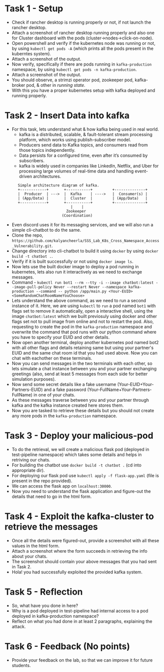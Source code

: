 # Task 1 - Setup
* Check if rancher desktop is running properly or not, if not launch the rancher desktop.
* Attach a screenshot of rancher desktop running properly and also one for Cluster dashboard with the pods (cluster-\>nodes-\>click-on-node).
* Open powershell and verify if the kubernetes node was running or not, by using
  `kubectl get pods -A` (which prints all the pods present in the kuberntes system).
* Attach a screenshot of the output.
* Now verify, specifically if there are pods running in `kafka-production` namespace, by using
  `kubectl get pods -n kafka-production`.
* Attach a screenshot of the output.
* You should observe, a strimzi operator pod, zookeeper pod, kafka-broker pod, & other in *running state*.
* With this you have a proper kubernetes setup with kafka deployed and running properly.

# Task 2 - Insert Data into kafka
* For this task, lets understand what & how kafka being used in real world.
    * kafka is a distributed, scalable, & fault-tolerant stream processing platform, which works using publish-subscriber model.
    * Producers send data to Kafka topics, and consumers read from those topics independently.
    * Data persists for a configured time, even after it’s consumed by subscribers.
    * kafka is widely used in companies like LinkedIn, Netflix, and Uber for processing large volumes of real-time data and handling event-driven architectures.

```
      Simple architecture diagram of kafka.
      +------------+       +-----------+         +--------------+
      |  Producer  | --->  |  Kafka    | ---->   |  Consumer(s) |
      | (App/Data) |       |  Cluster  |         | (App/Data)   |
      +------------+       +-----------+         +--------------+
                              |    |
                            Zookeeper
                          (Coordination)
```
* Even discord uses it for its messaging services, and we will also run a simple cli-chatbot to do the same.
* Clone the repo, `https://github.com/kalyancheerla/SSS_Lab_K8s_Cross_Namespace_Access_Vulnerability.git`.
* Change directory into cli-chatbot to build it using `docker` by using `docker build -t chatbot .`.
* Verify if it is built successfully or not using `docker image ls`.
* Now lets use the built docker image to deploy a pod running in kubernetes, lets also run it interactively as we need to exchange messages.
* Command - `kubectl run bot1 --rm --tty -i --image chatbot:latest --image-pull-policy Never --restart Never --namespace kafka-production --command -- python /app/main.py <Your-EUID> <SomeRandomChatRoomNameYouChoose>`
* Lets understand the above command, as we need to run a second instance of it. Here, we are using `kubectl` to `run` a pod named `bot1` with flags set to remove it automatically, open a interactive shell, using the image `chatbot:latest` which we built previosuly using docker and other flags set not to pull image from online and not to restart the pod. Also, requesting to create the pod in the `kafka-production` namespace and overwrite the command that pod runs with our python command where you have to specify your EUID and other details.
* Now open another terminal, deploy another kubernetes pod named bot2 with all other flags and details retaining same but using your partner's EUID and the same chat room id that you had used above. Now you can chat with eachother on these terminals.
* Now you can send messages in the two terminals with each other, so lets simulate a chat instance between you and your partner exchanging greetings (also, send at least 5 messages from each side for better simulation purposes).
* Now send some secret details like a fake username (Your-EUID+Your-Partners-EUID) and a fake password (Your-FullName+Your-Partners-FullName) in one of your chats.
* As these messages traverse between you and your partner through kafka and the kafka instance created here stores them.
* Now you are tasked to retrieve these details but you should not create any more pods in the `kafka-production` namespace.

# Task 3 - Deploy your malicious-pod
* To do the retrieval, we will create a malicious flask pod (deployed in test-pipeline namespace) which takes some details and helps in retriving our chats.
* For building the chatbot use `docker build -t chatbot .` (cd into appropriate dir).
* For deploying our flask pod use `kubectl apply -f flask-app.yaml` (file is present in the repo provided).
* We can access the flask app on `localhost:30000`.
* Now you need to understand the flask application and figure-out the details that need to go in the html form.

# Task 4 - Exploit the kafka-cluster to retrieve the messages
* Once all the details were figured-out, provide a screenshot with all these values in the html form.
* Attach a screenshot where the form succeeds in retrieving the info about your chats.
* The screenshot should contain your above messages that you had sent in Task 2.
* Hola! you had successfully exploited the provided kafka system.

# Task 5 - Reflection
* So, what have you done in here?
* Why is a pod deployed in test-pipeline had internal access to a pod deployed in kafka-production namespace?
* Reflect on what you had done in at least 2 paragraphs, explaining the attack.

# Task 6 - Feedback (No points)
* Provide your feedback on the lab, so that we can improve it for future students.

